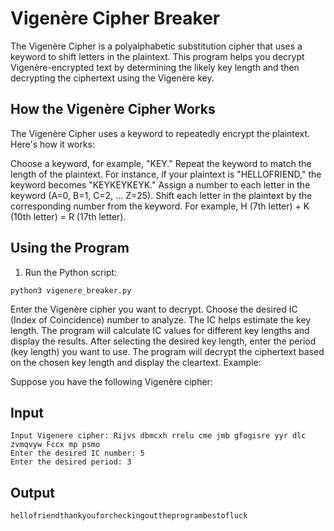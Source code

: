 # Vigenère Cipher Breaker

The Vigenère Cipher is a polyalphabetic substitution cipher that uses a keyword to shift letters in the plaintext. This program helps you decrypt Vigenère-encrypted text by determining the likely key length and then decrypting the ciphertext using the Vigenère key.

## How the Vigenère Cipher Works

The Vigenère Cipher uses a keyword to repeatedly encrypt the plaintext. Here's how it works:

Choose a keyword, for example, "KEY."
Repeat the keyword to match the length of the plaintext. For instance, if your plaintext is "HELLOFRIEND," the keyword becomes "KEYKEYKEYK."
Assign a number to each letter in the keyword (A=0, B=1, C=2, ... Z=25).
Shift each letter in the plaintext by the corresponding number from the keyword.
For example, H (7th letter) + K (10th letter) = R (17th letter).

## Using the Program

1. Run the Python script:
```script
python3 vigenere_breaker.py
```

Enter the Vigenère cipher you want to decrypt.
Choose the desired IC (Index of Coincidence) number to analyze. The IC helps estimate the key length. The program will calculate IC values for different key lengths and display the results.
After selecting the desired key length, enter the period (key length) you want to use.
The program will decrypt the ciphertext based on the chosen key length and display the cleartext.
Example:

Suppose you have the following Vigenère cipher:

## Input 
```script
Input Vigenere cipher: Rijvs dbmcxh rrelu cme jmb gfogisre yyr dlc zvmqvyw Fccx mp psmo
Enter the desired IC number: 5
Enter the desired period: 3
```

## Output
```script
hellofriendthankyouforcheckingouttheprogrambestofluck
```
